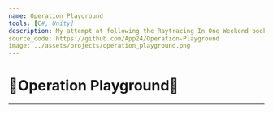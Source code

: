 ```yaml
---
name: Operation Playground
tools: [C#, Unity]
description: My attempt at following the Raytracing In One Weekend book series in C#.
source_code: https://github.com/App24/Operation-Playground
image: ../assets/projects/operation_playground.png
---
```


# 🔫Operation Playground🔫

---